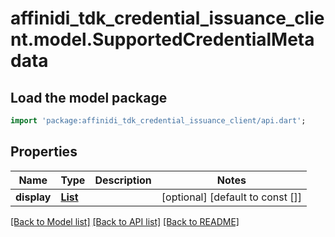 # affinidi_tdk_credential_issuance_client.model.SupportedCredentialMetadata

## Load the model package

```dart
import 'package:affinidi_tdk_credential_issuance_client/api.dart';
```

## Properties

| Name        | Type                                                                                            | Description | Notes                            |
| ----------- | ----------------------------------------------------------------------------------------------- | ----------- | -------------------------------- |
| **display** | [**List<SupportedCredentialMetadataDisplayInner>**](SupportedCredentialMetadataDisplayInner.md) |             | [optional] [default to const []] |

[[Back to Model list]](../README.md#documentation-for-models) [[Back to API list]](../README.md#documentation-for-api-endpoints) [[Back to README]](../README.md)
